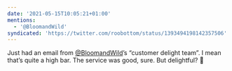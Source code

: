 ```yaml
---
date: '2021-05-15T10:05:21+01:00'
mentions:
  - '@BloomandWild'
syndicated: 'https://twitter.com/roobottom/status/1393494198142357506'
---
```

Just had an email from [@BloomandWild](https://twitter.com/@BloomandWild)’s “customer delight team”. I mean that’s quite a high bar. The service was good, sure. But delightful? 🤔
